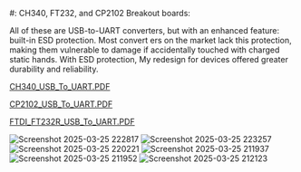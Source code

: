 #: CH340, FT232, and CP2102 Breakout boards:

All of these are USB-to-UART converters, but with an enhanced feature: built-in ESD protection. Most convert
ers on the market lack this protection, making them vulnerable to damage if accidentally touched with charged static hands. With ESD protection, My redesign for devices offered greater durability and reliability.

[CH340_USB_To_UART.PDF](https://github.com/user-attachments/files/19454296/CH340_USB_To_UART.PDF)

[CP2102_USB_To_UART.PDF](https://github.com/user-attachments/files/19452955/Job_File_CP2102_USB_To_UART.PDF)

[FTDI_FT232R_USB_To_UART.PDF](https://github.com/user-attachments/files/19454335/FTDI_FT232R_USB_To_UART.PDF)





![Screenshot 2025-03-25 222817](https://github.com/user-attachments/assets/f5590345-1c3e-4222-803d-20f60517b1f8)
![Screenshot 2025-03-25 223257](https://github.com/user-attachments/assets/9589f522-d6a9-4b38-96f4-67083583e641)
![Screenshot 2025-03-25 220221](https://github.com/user-attachments/assets/f9e03daf-0fd4-4a4b-9f47-e6a526859316)
![Screenshot 2025-03-25 211937](https://github.com/user-attachments/assets/9fc67b2d-e6d6-45eb-b819-c5570e61ae1c)
![Screenshot 2025-03-25 211952](https://github.com/user-attachments/assets/f15355fd-c684-4304-8199-28b406843fad)
![Screenshot 2025-03-25 212123](https://github.com/user-attachments/assets/7795e5ce-1d5f-45b1-8053-4bf88330ab51)
